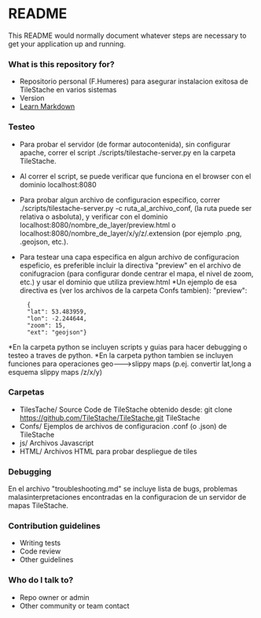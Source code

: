 # README #

This README would normally document whatever steps are necessary to get your application up and running.

### What is this repository for? ###

* Repositorio personal (F.Humeres) para asegurar instalacion exitosa de TileStache en varios sistemas
* Version
* [Learn Markdown](https://bitbucket.org/tutorials/markdowndemo)

### Testeo ###
* Para probar el servidor (de formar autocontenida), sin configurar apache, correr el script ./scripts/tilestache-server.py en la carpeta TileStache.
* Al correr el script, se puede verificar que funciona en el browser con el dominio localhost:8080
* Para probar algun archivo de configuracion especifico, correr ./scripts/tilestache-server.py -c ruta_al_archivo_conf, (la ruta puede ser relativa o asboluta), y verificar con el dominio localhost:8080/nombre_de_layer/preview.html o localhost:8080/nombre_de_layer/x/y/z/.extension (por ejemplo .png, .geojson, etc.).
* Para testear una capa especifica en algun archivo de configuracion espeficio, es preferible incluir la directiva "preview" en el archivo de conifugracion (para configurar donde centrar el mapa, el nivel de zoom, etc.) y usar el dominio que utiliza preview.html
*Un ejemplo de esa directiva es (ver los archivos de la carpeta Confs tambien):
      "preview": 

        {
        "lat": 53.483959,
        "lon": -2.244644,
        "zoom": 15,
        "ext": "geojson"}
*En la carpeta python se incluyen scripts y guias para hacer debugging o testeo a traves de python.
*En la carpeta python tambien se incluyen funciones para operaciones geo--->slippy maps (p.ej. convertir lat,long a esquema slippy maps /z/x/y)

### Carpetas ###

* TilesTache/
Source Code de TileStache obtenido desde: git clone https://github.com/TileStache/TileStache.git TileStache
* Confs/
Ejemplos de archivos de configuracion .conf (o .json) de TileStache
* js/
Archivos Javascript
* HTML/
Archivos HTML para probar despliegue de tiles

### Debugging ###
En el archivo "troubleshooting.md" se incluye lista de bugs, problemas malasinterpretaciones encontradas en la configuracion de un servidor de mapas TileStache.


### Contribution guidelines ###

* Writing tests
* Code review
* Other guidelines

### Who do I talk to? ###

* Repo owner or admin
* Other community or team contact